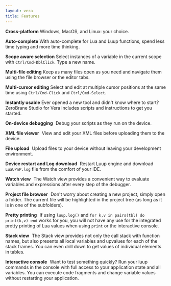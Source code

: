 ```yaml
---
layout: vera
title: Features
---
```


**Cross-platform**
Windows, MacOS, and Linux: your choice.

**Auto-complete**
With auto-complete for Lua and Luup functions, spend less time typing and more time thinking.

**Scope aware selection**
Select instances of a variable in the current scope with `Ctrl/Cmd-DblClick`. Type a new name.

**Multi-file editing**
Keep as many files open as you need and navigate them using the file browser or the editor tabs.

**Multi-cursor editing**
Select and edit at multiple cursor positions at the same time using `Ctrl/Cmd-Click` and `Ctrl/Cmd-Select`.

**Instantly usable**
Ever opened a new tool and didn't know where to start? ZeroBrane Studio for Vera includes scripts and instructions to get you started.

**On-device debugging**
<a href="images/vera-debugging.png"><img style="background:url(images/vera-debugging.png) -240px -425px" src="images/t.gif" class="inset"/></a>
Debug your scripts as they run on the device.

**XML file viewer**
<a href="images/vera-debugging.png"><img style="background:url(images/vera-debugging.png) -700px -70px" src="images/t.gif" class="inset"/></a>
View and edit your XML files before uploading them to the device.

**File upload**
<a href="images/vera-debugging.png"><img style="background:url(images/vera-debugging.png) -345px -375px" src="images/t.gif" class="inset"/></a>
Upload files to your device without leaving your development environment.

**Device restart and Log download**
<a href="images/vera-debugging.png"><img style="background:url(images/vera-debugging.png) -345px -375px" src="images/t.gif" class="inset"/></a>
Restart Luup engine and download `LuaUPnP.log` file from the comfort of your IDE.

**Watch view**
<a href="images/vera-debugging.png"><img style="background:url(images/vera-debugging.png) -700px -430px" src="images/t.gif" class="inset"/></a>
The Watch view provides a convenient way to evaluate variables and expressions after every step of the debugger.

**Project file browser**
<a href="images/vera-debugging.png"><img style="background:url(images/vera-debugging.png) -10px -70px" src="images/t.gif" class="inset"/></a>
Don't worry about creating a new project, simply open a folder. The current file will be highlighted in the project tree (as long as it is in one of the subfolders).

**Pretty printing**
<a href="images/vera-debugging.png"><img style="background:url(images/vera-debugging.png) -10px -575px" src="images/t.gif" class="inset"/></a>
If using `luup.log()` and `for k,v in pairs(tbl) do print(k,v) end` works for you, you will not have any use for the integrated pretty printing of Lua values when using `print` or the interactive console.

**Stack view**
<a href="images/vera-debugging.png"><img style="background:url(images/vera-debugging.png) -700px -300px" src="images/t.gif" class="inset"/></a>
The Stack view provides not only the call stack with function names, but also presents all local variables and upvalues for each of the stack frames. You can even drill down to get values of individual elements in tables.

**Interactive console**
<a href="images/vera-debugging.png"><img style="background:url(images/vera-debugging.png) -470px -575px" src="images/t.gif" class="inset"/></a>
Want to test something quickly? Run your luup commands in the console with full access to your application state and all variables. You can execute code fragments and change variable values without restarting your application.
